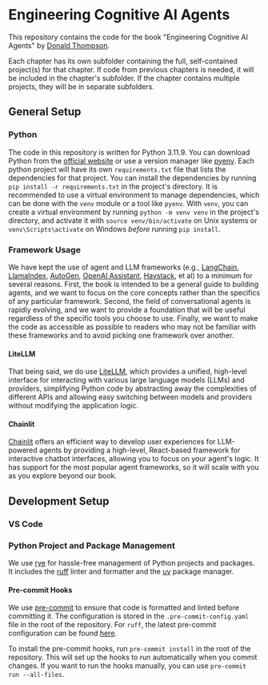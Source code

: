 # Engineering Cognitive AI Agents

This repository contains the code for the book "Engineering Cognitive AI Agents" by [Donald Thompson](https://github.com/witt3rd).

Each chapter has its own subfolder containing the full, self-contained project(s) for that chapter. If code from previous chapters is needed, it will be included in the chapter's subfolder. If the chapter contains multiple projects, they will be in separate subfolders.

## General Setup

### Python

The code in this repository is written for Python 3.11.9. You can download Python from the [official website](https://www.python.org/downloads/) or use a version manager like [pyenv](https://github.com/pyenv/pyenv). Each python project will have its own `requirements.txt` file that lists the dependencies for that project. You can install the dependencies by running `pip install -r requirements.txt` in the project's directory. It is recommended to use a virtual environment to manage dependencies, which can be done with the `venv` module or a tool like `pyenv`. With `venv`, you can create a virtual environment by running `python -m venv venv` in the project's directory, and activate it with `source venv/bin/activate` on Unix systems or `venv\Scripts\activate` on Windows _before_ running `pip install`.

### Framework Usage

We have kept the use of agent and LLM frameworks (e.g., [LangChain](https://www.langchain.com/), [LlamaIndex](https://www.llamaindex.ai/), [AutoGen](https://microsoft.github.io/autogen/), [OpenAI Assistant](https://platform.openai.com/docs/assistants/overview), [Haystack](https://haystack.deepset.ai/), et al) to a minimum for several reasons. First, the book is intended to be a general guide to building agents, and we want to focus on the core concepts rather than the specifics of any particular framework. Second, the field of conversational agents is rapidly evolving, and we want to provide a foundation that will be useful regardless of the specific tools you choose to use. Finally, we want to make the code as accessible as possible to readers who may not be familiar with these frameworks and to avoid picking one framework over another.

#### LiteLLM

That being said, we do use [LiteLLM](https://docs.litellm.ai/docs/), which provides a unified, high-level interface for interacting with various large language models (LLMs) and providers, simplifying Python code by abstracting away the complexities of different APIs and allowing easy switching between models and providers without modifying the application logic.

#### Chainlit

[Chainlit](https://chainlit.io/) offers an efficient way to develop user experiences for LLM-powered agents by providing a high-level, React-based framework for interactive chatbot interfaces, allowing you to focus on your agent's logic. It has support for the most popular agent frameworks, so it will scale with you as you explore beyond our book.

## Development Setup

### VS Code

### Python Project and Package Management

We use [rye](https://rye.astral.sh/) for hassle-free management of Python projects and packages. It includes the [ruff](https://docs.astral.sh/ruff/) linter and formatter and the [uv](https://github.com/astral-sh/uv) package manager.

#### Pre-commit Hooks

We use [pre-commit](https://pre-commit.com/) to ensure that code is formatted and linted before committing it. The configuration is stored in the `.pre-commit-config.yaml` file in the root of the repository. For `ruff`, the latest pre-commit configuration can be found [here](https://github.com/astral-sh/ruff-pre-commit).

To install the pre-commit hooks, run `pre-commit install` in the root of the repository. This will set up the hooks to run automatically when you commit changes. If you want to run the hooks manually, you can use `pre-commit run --all-files`.
